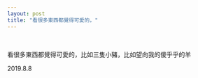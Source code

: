 ```yaml
---
layout: post
title: "看很多東西都覺得可愛的，"
---
```


  
&nbsp;
&nbsp;


看很多東西都覺得可愛的，比如三隻小豬，比如望向我的傻乎乎的羊

2019.8.8